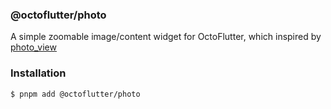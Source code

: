 ### @octoflutter/photo

A simple zoomable image/content widget for OctoFlutter, which inspired by [photo_view](https://pub.dev/packages/photo_view)

### Installation

```bash
$ pnpm add @octoflutter/photo
```
